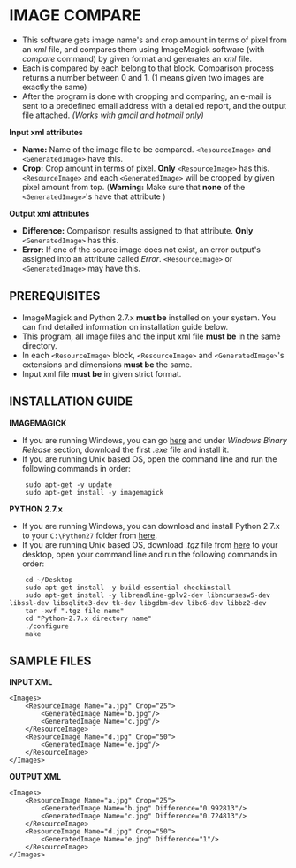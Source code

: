 # IMAGE COMPARE

- This software gets image name's and crop amount in terms of pixel from an *xml* file, and compares them using ImageMagick software  (with *compare* command) by given format and generates an *xml* file.
- Each <ResourceImage> is compared by each <GeneratedImage> belong to that block. Comparison process returns a number between 0 and 1. (1 means given two images are exactly the same) 
- After the program is done with cropping and comparing, an e-mail is sent to a predefined email address with a detailed report, and the output file attached. *(Works with gmail and hotmail only)*

**Input xml attributes**
- **Name:** Name of the image file to be compared. ```<ResourceImage>``` and ```<GeneratedImage>``` have this.
- **Crop:** Crop amount in terms of pixel. **Only** ```<ResourceImage>``` has this. ```<ResourceImage>``` and each ```<GeneratedImage>``` will be cropped by given pixel amount from top. (**Warning:** Make sure that **none** of the ```<GeneratedImage>```'s have that attribute )

**Output xml attributes**
- **Difference:** Comparison results assigned to that attribute. **Only** ```<GeneratedImage>``` has this.
- **Error:** If one of the source image does not exist, an error output's assigned into an attribute called *Error*. ```<ResourceImage>``` or ```<GeneratedImage>``` may have this.

PREREQUISITES
----------
- ImageMagick and Python 2.7.x **must be** installed on your system. You can find detailed information on installation guide below.
- This program, all image files and the input xml file **must be** in the same directory.
- In each ```<ResourceImage>``` block, ```<ResourceImage>``` and ```<GeneratedImage>```'s extensions and dimensions **must be** the same.
- Input xml file **must be** in given strict format.

INSTALLATION GUIDE
----------

**IMAGEMAGICK**

- If you are running Windows, you can go [here](http://www.imagemagick.org/script/binary-releases.php) and under *Windows Binary Release* section, download the first *.exe* file and install it.
- If you are running Unix based OS, open the command line and run the following commands in order:
```
	sudo apt-get -y update
	sudo apt-get install -y imagemagick
```
**PYTHON 2.7.x**

- If you are running Windows, you can download and install Python 2.7.x to 
your ```C:\Python27``` folder from [here](https://www.python.org/downloads/).
- If you are running Unix based OS, download *.tgz* file from [here](https://www.python.org/downloads/release/python-2710/) to your desktop, open 
your command line and run the following commands in order:
```
	cd ~/Desktop
	sudo apt-get install -y build-essential checkinstall
	sudo apt-get install -y libreadline-gplv2-dev libncursesw5-dev libssl-dev libsqlite3-dev tk-dev libgdbm-dev libc6-dev libbz2-dev
	tar -xvf ".tgz file name"
	cd "Python-2.7.x directory name"
	./configure
	make
```
SAMPLE FILES
----------
**INPUT XML**
```
<Images>
	<ResourceImage Name="a.jpg" Crop="25">
		<GeneratedImage Name="b.jpg"/>			
		<GeneratedImage Name="c.jpg"/>
	</ResourceImage>
	<ResourceImage Name="d.jpg" Crop="50">
		<GeneratedImage Name="e.jpg"/>
	</ResourceImage>
</Images>
```
**OUTPUT XML**
```
<Images>
	<ResourceImage Name="a.jpg" Crop="25">
		<GeneratedImage Name="b.jpg" Difference="0.992813"/>			
		<GeneratedImage Name="c.jpg" Difference="0.724813"/>
	</ResourceImage>
	<ResourceImage Name="d.jpg" Crop="50">
		<GeneratedImage Name="e.jpg" Difference="1"/>
	</ResourceImage>
</Images>
```
